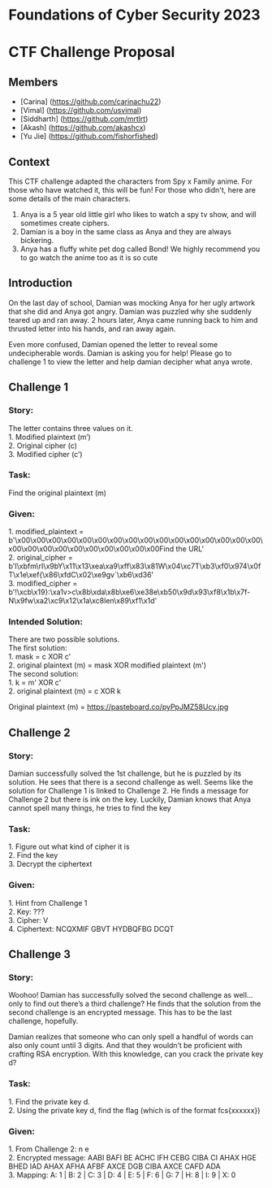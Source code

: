 # Foundations of Cyber Security 2023 
# CTF Challenge Proposal 
## Members
- [Carina] (https://github.com/carinachu22)
- [Vimal] (https://github.com/usvimal)
- [Siddharth] (https://github.com/mrtlrt)
- [Akash] (https://github.com/akashcx)
- [Yu Jie] (https://github.com/fishorfished)

## Context 
This CTF challenge adapted the characters from Spy x Family anime. For those who have watched it, this will be fun! 
For those who didn't, here are some details of the main characters. 
1. Anya is a 5 year old little girl who likes to watch a spy tv show, and will sometimes create ciphers.
2. Damian is a boy in the same class as Anya and they are always bickering. 
3. Anya has a fluffy white pet dog called Bond!
We highly recommend you to go watch the anime too as it is so cute 

## Introduction 
On the last day of school, Damian was mocking Anya for her ugly artwork that she did and Anya got angry. Damian was puzzled why she suddenly teared up and ran away. 2 hours later, Anya came running back to him and thrusted letter into his hands, and ran away again. 

Even more confused, Damian opened the letter to reveal some undecipherable words. Damian is asking you for help! Please go to challenge 1 to view the letter and help damian decipher what anya wrote. 
## Challenge 1
<h3><b>Story:</b></h3>
The letter contains three values on it. <br />
1. Modified plaintext (m’) <br />
2. Original cipher (c) <br />
3. Modified cipher (c’) <br />

<h3><b>Task:</b></h3>
Find the original plaintext (m)

<h3><b>Given:</b></h3>
1. modified_plaintext = b'\x00\x00\x00\x00\x00\x00\x00\x00\x00\x00\x00\x00\x00\x00\x00\x00\x00\x00\x00\x00\x00\x00\x00\x00\x00\x00Find the URL' <br/>
2. original_cipher = b'I\xbfm\rI\x9bY\x11\x13\xea\xa9\xff\x83\x81W\x04\xc7T\xb3\xf0\x974\x0fT\x1e\xef{\x86\xfdC\x02\xe9gv`\xb6\xd36' <br/>
3. modified_cipher = b'!\xcb\x19}:\xa1v>c\x8b\xda\x8b\xe6\xe38e\xb50\x9d\x93\xf8\x1b\x7f-N\x9fw\xa2\xc9\x12\x1a\xc8len\x89\xf1\x1d' <br/>

<h3><b>Intended Solution:</b></h3>
There are two possible solutions. <br />
The first solution: <br />
1. mask = c XOR c'<br />
2. original plaintext (m) = mask XOR modified plaintext (m') <br />
The second solution: <br />
1. k = m' XOR c'<br />
2. original plaintext (m) = c XOR k <br />

Original plaintext (m) = https://pasteboard.co/pyPpJMZ58Ucv.jpg 

## Challenge 2
<h3><b>Story:</b></h3>
Damian successfully solved the 1st challenge, but he is puzzled by its solution. He sees that there is a second challenge as well. Seems like the solution for Challenge 1 is linked to Challenge 2. He finds a message for Challenge 2 but there is ink on the key. Luckily, Damian knows that Anya cannot spell many things, he tries to find the key

<h3><b>Task:</b></h3>
1. Figure out what kind of cipher it is <br />
2. Find the key <br />
3. Decrypt the ciphertext

<h3><b>Given:</b></h3>
1. Hint from Challenge 1 <br />
2. Key: ??? <br />
3. Cipher: V <br />
4. Ciphertext: NCQXMIF GBVT HYDBQFBG DCQT <br />


## Challenge 3 
<h3><b>Story:</b></h3>
Woohoo! Damian has successfully solved the second challenge as well…only to find out there’s a third challenge? He finds that the solution from the second challenge is an encrypted message. This has to be the last challenge, hopefully. 

Damian realizes that someone who can only spell a handful of words can also only count until 3 digits. And that they wouldn’t be proficient with crafting RSA encryption. With this knowledge, can you crack the private key d?


<h3><b>Task:</b></h3>
1. Find the private key d. <br />
2. Using the private key d, find the flag (which is of the format fcs{xxxxxx})<br />

<h3><b>Given:</b></h3>
1. From Challenge 2: n e  <br/>
2. Encrypted message: AABI BAFI BE ACHC IFH CEBG CIBA CI AHAX HGE BHED IAD AHAX AFHA AFBF AXCE DGB CIBA AXCE CAFD ADA <br/>
3. Mapping: A: 1 | B: 2 | C: 3 | D: 4 | E: 5 | F: 6 | G: 7 | H: 8 | I: 9 | X: 0 <br/>
